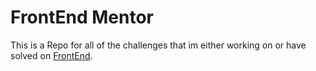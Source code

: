 # FrontEnd Mentor

This is a Repo for all of the challenges that im either working on or have solved on [FrontEnd](https://frontendmentor.io).